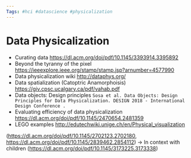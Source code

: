 ```yaml
---
Tags: #hci #datascience #physicalization
---
```


# Data Physicalization

- Curating data https://dl.acm.org/doi/pdf/10.1145/3393914.3395892
- Beyond the tyranny of the pixel https://ieeexplore.ieee.org/stamp/stamp.jsp?arnumber=4577990
- Data physicalization wiki http://dataphys.org/
- Data spatialization (Catoptric Anamorphoisis) https://giv.cpsc.ucalgary.ca/pdf/vahab.pdf
- Data objects: Design principles `Sosa et al. Data Objects: Design Principles for Data Physicalization. DESIGN 2018 - International Design Conference .`
- Evaluating efficiency of data physicalization https://dl.acm.org/doi/pdf/10.1145/2470654.2481359
- LEGO examples http://edutechwiki.unige.ch/en/Physical_visualization

(https://dl.acm.org/doi/pdf/10.1145/2702123.2702180, https://dl.acm.org/doi/pdf/10.1145/2839462.2854112) -> In context with children (https://dl.acm.org/doi/pdf/10.1145/3173225.3173338)
